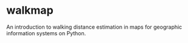 # walkmap
An introduction to walking distance estimation in maps for geographic information systems on Python.
